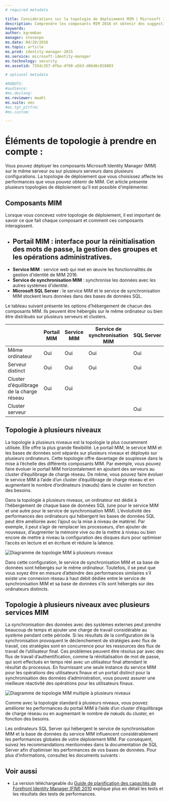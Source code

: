 ```yaml
---
# required metadata

title: Considérations sur la topologie de déploiement MIM | Microsoft Identity Manager
description: Comprendre les composants MIM 2016 et obtenir des suggestions de déploiement dans votre environnement.
keywords:
author: kgremban
manager: stevenpo
ms.date: 04/28/2016
ms.topic: article
ms.prod: identity-manager-2015
ms.service: microsoft-identity-manager
ms.technology: security
ms.assetid: 735dc357-dfba-4f68-a5b3-d66d6c018803

# optional metadata

#ROBOTS:
#audience:
#ms.devlang:
ms.reviewer: mwahl
ms.suite: ems
#ms.tgt_pltfrm:
#ms.custom:

---
```



# Éléments de topologie à prendre en compte :
Vous pouvez déployer les composants Microsoft Identity Manager (MIM) sur le même serveur ou sur plusieurs serveurs dans plusieurs configurations. La topologie de déploiement que vous choisissez affecte les performances que vous pouvez obtenir de MIM. Cet article présente plusieurs topologies de déploiement qu’il est possible d’implémenter.

## Composants MIM
Lorsque vous concevez votre topologie de déploiement, il est important de savoir ce que fait chaque composant et comment ces composants interagissent.

- **Portail MIM** : interface pour la réinitialisation des mots de passe, la gestion des groupes et les opérations administratives.
    -
- **Service MIM** : service web qui met en œuvre les fonctionnalités de gestion d’identité de MIM 2016.
- **Service de synchronisation MIM** : synchronise les données avec les autres systèmes d’identité.
- **Microsoft SQL Server** : le service MIM et le service de synchronisation MIM stockent leurs données dans des bases de données SQL.

Le tableau suivant présente les options d’hébergement de chacun des composants MIM. Ils peuvent être hébergés sur le même ordinateur ou bien être distribués sur plusieurs serveurs et clusters.

| | Portail MIM | Service MIM | Service de synchronisation MIM | SQL Server |
| --- | --- | --- | --- | --- |
| Même ordinateur | Oui | Oui | Oui | Oui |
| Serveur distinct | Oui | Oui | Oui | Oui |
| Cluster d’équilibrage de la charge réseau | Oui | Oui | | |
| Cluster serveur | | | | Oui |


## Topologie à plusieurs niveaux
La topologie à plusieurs niveaux est la topologie la plus couramment utilisée. Elle offre la plus grande flexibilité. Le portail MIM, le service MIM et les bases de données sont séparés sur plusieurs niveaux et déployés sur plusieurs ordinateurs. Cette topologie offre davantage de souplesse dans la mise à l’échelle des différents composants MIM. Par exemple, vous pouvez faire évoluer le portail MIM horizontalement en ajoutant des serveurs au cluster d’équilibrage de charge réseau. De même, vous pouvez faire évoluer le service MIM à l’aide d’un cluster d’équilibrage de charge réseau et en augmentant le nombre d’ordinateurs (nœuds) dans le cluster en fonction des besoins.

Dans la topologie à plusieurs niveaux, un ordinateur est dédié à l’hébergement de chaque base de données SQL (une pour le service MIM et une autre pour le service de synchronisation MIM). L’évolutivité des performances des ordinateurs qui hébergent les bases de données SQL peut être améliorée avec l’ajout ou la mise à niveau de matériel. Par exemple, il peut s’agir de remplacer les processeurs, d’en ajouter de nouveaux, d’augmenter la mémoire vive ou de la mettre à niveau ou bien encore de mettre à niveau la configuration des disques durs pour optimiser l’accès en lecture et en écriture et réduire la latence.

![Diagramme de topologie MIM à plusieurs niveaux](media/MIM-topo-multitier.png)

Dans cette configuration, le service de synchronisation MIM et sa base de données sont hébergés sur le même ordinateur. Toutefois, il se peut que vous soyez être en mesure d’atteindre des performances similaires s’il existe une connexion réseau à haut débit dédiée entre le service de synchronisation MIM et sa base de données s’ils sont hébergés sur des ordinateurs distincts.


## Topologie à plusieurs niveaux avec plusieurs services MIM
La synchronisation des données avec des systèmes externes peut prendre beaucoup de temps et ajouter une charge de travail considérable au système pendant cette période. Si les résultats de la configuration de la synchronisation provoquent le déclenchement de stratégies avec flux de travail, ces stratégies sont en concurrence pour les ressources des flux de travail de l’utilisateur final. Ces problèmes peuvent être résolus par avec des flux de travail d’authentification, comme la réinitialisation de mot de passe, qui sont effectués en temps réel avec un utilisateur final attendant le résultat du processus. En fournissant une seule instance du service MIM pour les opérations des utilisateurs finaux et un portail distinct pour la synchronisation des données d’administration, vous pouvez assurer une meilleure réactivité des opérations pour les utilisateurs finaux.

![Diagramme de topologie MIM multiple à plusieurs niveaux](media/MIM-topo-multitier-multiservice.png)

Comme avec la topologie standard à plusieurs niveaux, vous pouvez améliorer les performances du portail MIM à l’aide d’un cluster d’équilibrage de charge réseau ou en augmentant le nombre de nœuds du cluster, en fonction des besoins.

Les ordinateurs SQL Server qui hébergent le service de synchronisation MIM et la base de données du service MIM influencent considérablement les performances globales de votre déploiement MIM. Par conséquent, suivez les recommandations mentionnées dans la documentation de SQL Server afin d’optimiser les performances de vos bases de données. Pour plus d’informations, consultez les documents suivants :

## Voir aussi
- La version téléchargeable du [Guide de planification des capacités de Forefront Identity Manager (FIM) 2010](http://go.microsoft.com/fwlink/?LinkId=200180) explique plus en détail les tests et les résultats des tests de performances.


<!--HONumber=Apr16_HO3-->


